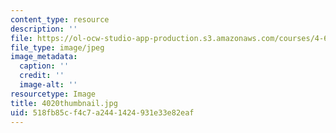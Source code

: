 ```yaml
---
content_type: resource
description: ''
file: https://ol-ocw-studio-app-production.s3.amazonaws.com/courses/4-614-religious-architecture-and-islamic-cultures-fall-2002/518fb85cf4c7a2441424931e33e82eaf_4020thumbnail.jpg
file_type: image/jpeg
image_metadata:
  caption: ''
  credit: ''
  image-alt: ''
resourcetype: Image
title: 4020thumbnail.jpg
uid: 518fb85c-f4c7-a244-1424-931e33e82eaf
---
```

